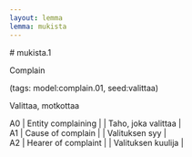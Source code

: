 ```yaml
---
layout: lemma
lemma: mukista
---
```


<div class="sense">
# <span class="sensename">mukista.1</span>

<span class="description">Complain</span>

(tags: model:complain.01, seed:valittaa)

<span class="description">Valittaa, motkottaa</span>

A0 | Entity complaining |   | Taho, joka valittaa |  
A1 | Cause of complain |   | Valituksen syy |  
A2 | Hearer of complaint |   | Valituksen kuulija |  

</div>

